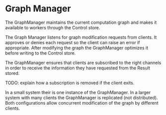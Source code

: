 # Graph Manager

The GraphManager maintains the current computation graph and makes it available to workers through the Control store.

The Graph Manager listens for graph modification requests from clients.
It approves or denies each request so the client can raise an error if appropriate.
After modifying the graph the GraphManager optimizes it before writing to the Control store.

The GraphManager ensures that clients are subscribed to the right channels in order to receive the information they have requested from the Result stored.

TODO: explain how a subscription is removed if the client exits.

In a small system their is one instance of the GraphManager.
In a larger system with many clients the GraphManager is replicated (not distributed).
Both configurations allow concurrent modification of the graph by different clients.

